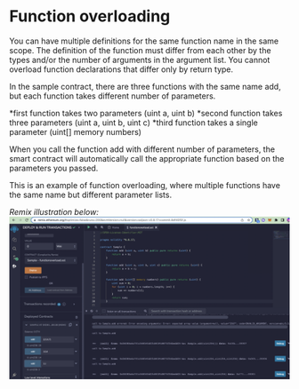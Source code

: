 # Function overloading

You can have multiple definitions for the same function name in the same scope. The definition of the function must differ from each other by the types and/or the number of arguments in the argument list. You cannot overload function declarations that differ only by return type.

In the sample contract, there are three functions with the same name add, but each function takes different number of parameters.

*first function takes two parameters (uint a, uint b)
*second function takes three parameters (uint a, uint b, uint c)
*third function takes a single parameter (uint[] memory numbers)

When you call the function add with different number of parameters, the smart contract will automatically call the appropriate function based on the parameters you passed.

This is an example of function overloading, where multiple functions have the same name but different parameter lists.

*Remix illustration below:*
![image info](image.png)